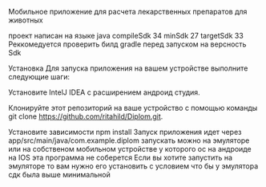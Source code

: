 Мобильное приложение для расчета лекарственных препаратов для животных 


проект написан на языке java 
compileSdk 34
 minSdk 27
targetSdk 33
Реккомедуется проверить билд gradle перед запуском на версность Sdk

Установка
Для запуска приложения на вашем устройстве выполните следующие шаги:

Установите IntelJ IDEA c расширением андроид студия.

Клонируйте этот репозиторий на ваше устройство с помощью команды git clone https://github.com/ritahild/Diplom.git.

Установите зависимости npm install
Запуск приложения идет через арр/src/main/java/com.example.diplom
запускать можно на эмуляторе или на собственом мобильном устройстве у которого ос на андроиде на IOS эта программа не соберется 
Если вы хотите запустить на эмуляторе то вам нужно его установить с условием что бы у эмулятора сдк была выше минимальной



